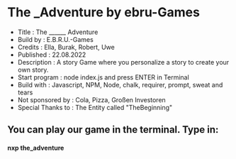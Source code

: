 # The _Adventure by ebru-Games
- Title             :   The ______ Adventure
- Build by          :   E.B.R.U.-Games
- Credits           :   Ella, Burak, Robert, Uwe
- Published         :   22.08.2022
- Description       :   A story Game where you
                        personalize a story
                        to create your own story.
- Start program     :   node index.js and press
                        ENTER in Terminal
- Build with        :   Javascript, NPM, Node,
                        chalk, requirer, prompt,
                        sweat and tears
- Not sponsored by  :   Cola, Pizza,
                        Großen Investoren
- Special Thanks to :   The Entity called
                        "TheBeginning"

## You can play our game in the terminal. Type in:

#### nxp the_adventure